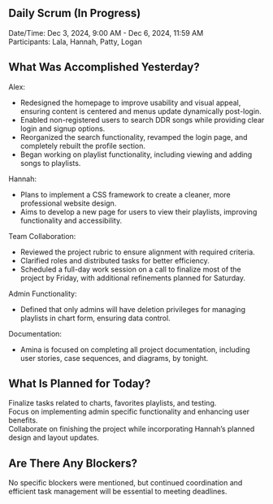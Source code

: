 ## Daily Scrum (In Progress)  

Date/Time: Dec 3, 2024, 9:00 AM - Dec 6, 2024, 11:59 AM  
Participants: Lala, Hannah, Patty, Logan  

## What Was Accomplished Yesterday?

Alex:
- Redesigned the homepage to improve usability and visual appeal, ensuring content is centered and menus update dynamically post-login.  
- Enabled non-registered users to search DDR songs while providing clear login and signup options.  
- Reorganized the search functionality, revamped the login page, and completely rebuilt the profile section.  
- Began working on playlist functionality, including viewing and adding songs to playlists.  

Hannah: 
- Plans to implement a CSS framework to create a cleaner, more professional website design.  
- Aims to develop a new page for users to view their playlists, improving functionality and accessibility.  

Team Collaboration:
- Reviewed the project rubric to ensure alignment with required criteria.  
- Clarified roles and distributed tasks for better efficiency.  
- Scheduled a full-day work session on a call to finalize most of the project by Friday, with additional refinements planned for Saturday.  

Admin Functionality:
- Defined that only admins will have deletion privileges for managing playlists in chart form, ensuring data control.  

Documentation:
- Amina is focused on completing all project documentation, including user stories, case sequences, and diagrams, by tonight.  

## What Is Planned for Today? 

Finalize tasks related to charts, favorites playlists, and testing.  
Focus on implementing admin specific functionality and enhancing user benefits.  
Collaborate on finishing the project while incorporating Hannah’s planned design and layout updates.  

## Are There Any Blockers?

No specific blockers were mentioned, but continued coordination and efficient task management will be essential to meeting deadlines.  
